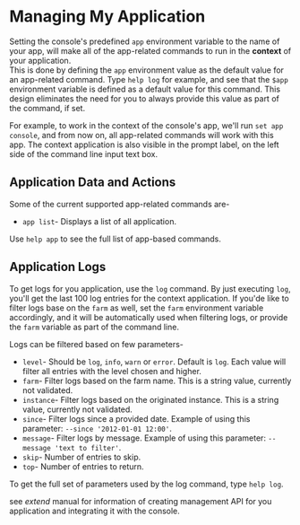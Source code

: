 Managing My Application
=======================
Setting the console's predefined `app` environment variable to the name of your app, will make all of the app-related commands to run in the __context__ of your application.  
This is done by defining the `app` environment value as the default value for an app-related command.
Type `help log` for example, and see that the `$app` environment variable is defined as a default value for this command.
This design eliminates the need for you to always provide this value as part of the command, if set.

For example, to work in the context of the console's app, we'll run `set app console`, and from now on, all app-related commands will work with this app. The context application is also
visible in the prompt label, on the left side of the command line input text box.

Application Data and Actions
----------------------------
Some of the current supported app-related commands are-

* `app list`- Displays a list of all application.

Use `help app` to see the full list of app-based commands.

Application Logs
------------------------
To get logs for you application, use the `log` command. By just executing `log`, you'll get the last 100 log entries for the context application. 
If you'de like to filter logs base on the `farm` as well, set the `farm` environment variable accordingly, and it will be automatically used when filtering logs, or provide the `farm` variable as
part of the command line.  

Logs can be filtered based on few parameters-

* `level`- Should be `log`, `info`, `warn` or `error`. Default is `log`. Each value will filter all entries with the level chosen and higher.
* `farm`- Filter logs based on the farm name. This is a string value, currently not validated.
* `instance`- Filter logs based on the originated instance. This is a string value, currently not validated.
* `since`- Filter logs since a provided date. Example of using this parameter: `--since '2012-01-01 12:00'`.
* `message`- Filter logs by message. Example of using this parameter: `--message 'text to filter'`.
* `skip`- Number of entries to skip.
* `top`- Number of entries to return.

To get the full set of parameters used by the log command, type `help log`.

see _extend_ manual for information of creating management API for you application and integrating it with the console.